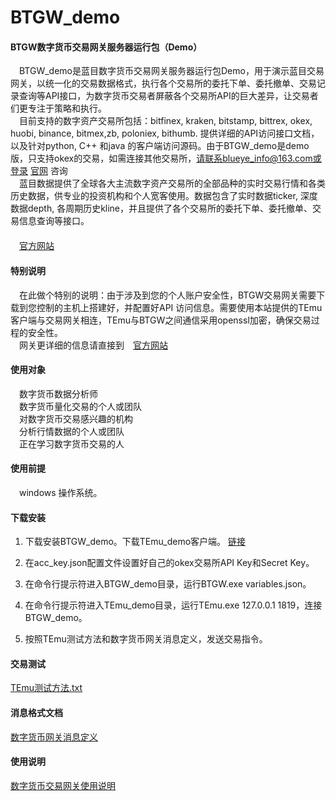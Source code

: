 # BTGW_demo
#### BTGW数字货币交易网关服务器运行包（Demo）

　BTGW_demo是蓝目数字货币交易网关服务器运行包Demo，用于演示蓝目交易网关，以统一化的交易数据格式，执行各个交易所的委托下单、委托撤单、交易记录查询等API接口，为数字货币交易者屏蔽各个交易所API的巨大差异，让交易者们更专注于策略和执行。<br>
　目前支持的数字资产交易所包括：bitfinex, kraken, bitstamp, bittrex, okex, huobi, binance, bitmex,zb, poloniex, bithumb. 提供详细的API访问接口文档，以及针对python, C++ 和java 的客户端访问源码。由于BTGW_demo是demo版，只支持okex的交易，如需连接其他交易所，请联系blueye_info@163.com或登录 [官网](https://www.blueye.info) 咨询<br>
　蓝目数据提供了全球各大主流数字资产交易所的全部品种的实时交易行情和各类历史数据，供专业的投资机构和个人宽客使用。数据包含了实时数据ticker, 深度数据depth, 各周期历史kline，并且提供了各个交易所的委托下单、委托撤单、交易信息查询等接口。<br>
　<br>
　[官方网站](https://www.blueye.info)

#### 特别说明
　在此做个特别的说明：由于涉及到您的个人账户安全性，BTGW交易网关需要下载到您控制的主机上搭建好，并配置好API 访问信息。需要使用本站提供的TEmu客户端与交易网关相连，TEmu与BTGW之间通信采用openssl加密，确保交易过程的安全性。<br>
　网关更详细的信息请直接到　[官方网站](https://www.blueye.info)
 
#### 使用对象
　数字货币数据分析师<br>
　数字货币量化交易的个人或团队<br>
　对数字货币交易感兴趣的机构<br>
　分析行情数据的个人或团队<br>
　正在学习数字货币交易的人<br>
 
#### 使用前提
　windows 操作系统。<br>

#### 下载安装
1. 下载安装BTGW_demo。下载TEmu_demo客户端。 [链接](https://github.com/blueye-info/TEmu)

2. 在acc_key.json配置文件设置好自己的okex交易所API Key和Secret Key。

3. 在命令行提示符进入BTGW_demo目录，运行BTGW.exe variables.json。

6. 在命令行提示符进入TEmu_demo目录，运行TEmu.exe 127.0.0.1 1819，连接BTGW_demo。

7. 按照TEmu测试方法和数字货币网关消息定义，发送交易指令。

####  交易测试

[TEmu测试方法.txt](./TEmu测试方法.txt)


####  消息格式文档

[数字货币网关消息定义](./蓝目数字货币共享数据网站API规范-2018.06.21.pdf)

####  使用说明

[数字货币交易网关使用说明](./数字货币多交易所行情及交易网关使用说明2018.06.21.docx)


